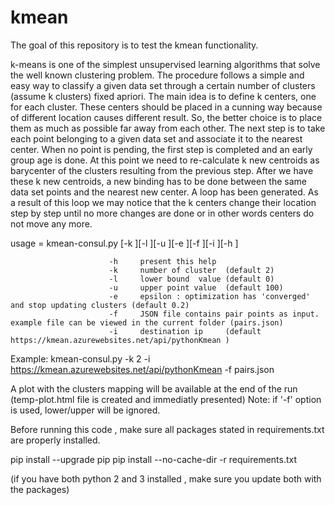 # kmean
The goal of this repository is to test the kmean functionality. 

k-means is  one of  the simplest unsupervised  learning  algorithms  that  solve  the well  known clustering problem. The procedure follows a simple and  easy  way  to classify a given data set  through a certain number of  clusters (assume k clusters) fixed apriori. The  main  idea  is to define k centers, one for each cluster. These centers  should  be placed in a cunning  way  because of  different  location  causes different  result. So, the better  choice  is  to place them  as  much as possible  far away from each other. The  next  step is to take each point belonging  to a  given data set and associate it to the nearest center. When no point  is  pending,  the first step is completed and an early group age  is done. At this point we need to re-calculate k new centroids as barycenter of  the clusters resulting from the previous step. After we have these k new centroids, a new binding has to be done  between  the same data set points  and  the nearest new center. A loop has been generated. As a result of  this loop we  may  notice that the k centers change their location step by step until no more changes  are done or  in  other words centers do not move any more.


usage =   kmean-consul.py [-k <kmean>][-l <lower>][-u <upper>][-e <epsilon>][-f <file> ][-i <ip>][-h <help>]

                          -h     present this help
                          -k     number of cluster  (default 2)
                          -l     lower bound  value (default 0)
                          -u     upper point value  (default 100)
                          -e     epsilon : optimization has 'converged' and stop updating clusters (default 0.2)
                          -f     JSON file contains pair points as input. example file can be viewed in the current folder (pairs.json)
                          -i     destination ip     (default https://kmean.azurewebsites.net/api/pythonKmean )
Example: kmean-consul.py -k 2 -i https://kmean.azurewebsites.net/api/pythonKmean -f pairs.json


A plot with the clusters mapping will be available at the end of the run (temp-plot.html file is created and immediatly presented) 
Note: if '-f' option is used, lower/upper will be ignored.


Before running this code , make sure all packages stated in requirements.txt are properly installed. 

pip install --upgrade pip
pip install --no-cache-dir -r requirements.txt

(if you have both python 2 and 3 installed , make sure you update both with the packages) 
